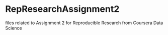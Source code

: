 # RepResearchAssignment2
files related to Assignment 2 for Reproducible Research from Coursera Data Science
